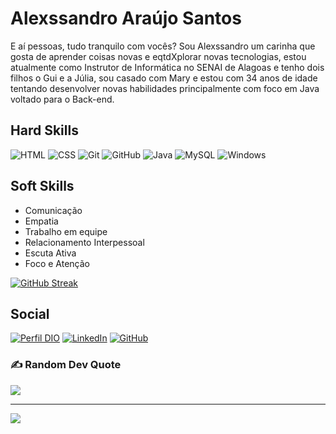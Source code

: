 # Alexssandro Araújo Santos

E aí pessoas, tudo tranquilo com vocês? Sou Alexssandro um carinha que gosta de aprender coisas novas e eqtdXplorar novas tecnologias, estou atualmente como Instrutor de Informática no SENAI de Alagoas e tenho dois filhos o Gui e a Júlia, sou casado com Mary e estou com 34 anos de idade tentando desenvolver novas habilidades principalmente com foco em Java voltado para o Back-end.

## Hard Skills

![HTML](https://img.shields.io/badge/HTML5-E34F26?style=for-the-badge&logo=html5&logoColor=white)
![CSS](https://img.shields.io/badge/CSS3-1572B6?style=for-the-badge&logo=css3&logoColor=white)
![Git](https://img.shields.io/badge/git-%23F05033.svg?style=for-the-badge&logo=git&logoColor=white)
![GitHub](https://img.shields.io/badge/github-%23121011.svg?style=for-the-badge&logo=github&logoColor=white)
![Java](https://img.shields.io/badge/Java-ED8B00?style=for-the-badge&logo=openjdk&logoColor=white)
![MySQL](https://img.shields.io/badge/MySQL-00000F?style=for-the-badge&logo=mysql&logoColor=white)
![Windows](https://img.shields.io/badge/-Windows-0D1117?style=for-the-badge&logo=windows&labelColor=0D1117)

## Soft Skills

- Comunicação
- Empatia
- Trabalho em equipe
- Relacionamento Interpessoal
- Escuta Ativa
- Foco e Atenção

[![GitHub Streak](https://streak-stats.demolab.com/?user=alexssandro772&theme=bear&background=000&border=30A3DC&dates=FFF)](https://git.io/streak-stats)

## Social

[![Perfil DIO](https://img.shields.io/badge/-Meu%20Perfil%20na%20DIO-30A3DC?style=for-the-badge)](https://www.dio.me/users/alex_araujo77)
[![LinkedIn](https://img.shields.io/badge/LinkedIn-000?style=for-the-badge&logo=linkedin&logoColor=0E76A8)](https://www.linkedin.com/in/alexssandro-santos-b8194230/)
[![GitHub](https://img.shields.io/badge/github-%23121011.svg?style=for-the-badge&logo=github&logoColor=white)](https://github.com/alexssandro772)

### ✍️ Random Dev Quote

![](https://quotes-github-readme.vercel.app/api?type=horizontal&theme=radical)

---

[![](https://visitcount.itsvg.in/api?id=Jamer613&icon=0&color=0)](https://visitcount.itsvg.in)
